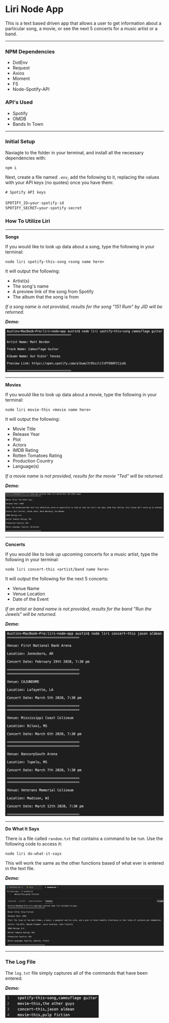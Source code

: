 # **Liri Node App**
This is a text based driven app that allows a user to get information about a particular song, a movie, or see the next 5 concerts for a music artist or a band.

---

### **NPM Dependencies**

* DotEnv
* Request
* Axios
* Moment
* FS
* Node-Spotify-API

### **API's Used**

* Spotify
* OMDB
* Bands In Town

---

### **Initial Setup**
Naviagte to the folder in your terminal, and install all the necessary dependencies with:

```
npm i
```

Next, create a file named `.env`, add the following to it, replacing the values with your API keys (no quotes) once you have them:

```js
# Spotify API keys

SPOTIFY_ID=your-spotify-id
SPOTIFY_SECRET=your-spotify-secret

```

### **How To Utilize Liri**

---

**Songs**

If you would like to look up data about a song, type the following in your terminal:

```
node liri spotify-this-song <song name here>
```

It will output the following:

* Artist(s)
* The song's name
* A preview link of the song from Spotify
* The album that the song is from

_If a song name is not provided, results for the song "151 Rum" by JID will be returned._

_**Demo:**_

![alt text](img/spotify-this-song.png "spotify-this demo")

---

**Movies**

If you would like to look up data about a movie, type the following in your terminal:

```
node liri movie-this <movie name here>
```

It will output the following:

* Movie Title
* Release Year
* Plot
* Actors
* IMDB Rating
* Rotten Tomatoes Rating
* Production Country
* Language(s)

_If a movie name is not provided, results for the movie "Ted" will be returned._

_**Demo:**_

![alt text](img/movie-this.png "movie-this demo")

---

**Concerts**

If you would like to look up upcoming concerts for a music artist, type the following in your terminal:

```
node liri concert-this <artist/band name here>
```

It will output the following for the next 5 concerts:

* Venue Name
* Venue Location
* Date of the Event

_If an artist or band name is not provided, results for the band "Run the Jewels" will be returned._

_**Demo:**_

![alt text](img/concert-this.png "concert-this demo")

---

**Do What It Says**

There is a file called `random.txt` that contains a command to be run. Use the following code to access it:

```
node liri do-what-it-says
```

This will work the same as the other functions based of what ever is entered in the text file.

_**Demo:**_

![alt text](img/do-what-it-says.png "do-what-it-says demo")

---

### **The Log File**

The `log.txt` file simply captures all of the commands that have been entered.

_**Demo:**_

![alt text](img/log.png "log demo")